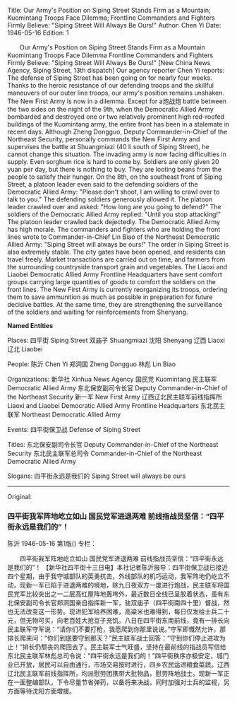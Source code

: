 Title: Our Army's Position on Siping Street Stands Firm as a Mountain; Kuomintang Troops Face Dilemma; Frontline Commanders and Fighters Firmly Believe: "Siping Street Will Always Be Ours!"
Author: Chen Yi
Date: 1946-05-16
Edition: 1

　　Our Army's Position on Siping Street Stands Firm as a Mountain
    Kuomintang Troops Face Dilemma
    Frontline Commanders and Fighters Firmly Believe: "Siping Street Will Always Be Ours!"
    [New China News Agency, Siping Street, 13th dispatch] Our agency reporter Chen Yi reports: The defense of Siping Street has been going on for nearly four weeks. Thanks to the heroic resistance of our defending troops and the skillful maneuvers of our outer line troops, our army's position remains unshaken. The New First Army is now in a dilemma. Except for a炮战炮 battle between the two sides on the night of the 9th, when the Democratic Allied Army bombarded and destroyed one or two relatively prominent high red-roofed buildings of the Kuomintang army, the entire front has been in a stalemate in recent days. Although Zheng Dongguo, Deputy Commander-in-Chief of the Northeast Security, personally commands the New First Army and supervises the battle at Shuangmiazi (40 li south of Siping Street), he cannot change this situation. The invading army is now facing difficulties in supply. Even sorghum rice is hard to come by. Soldiers are only given 20 yuan per day, but there is nothing to buy. They are looting beans from the people to satisfy their hunger. On the 8th, on the southeast front of Siping Street, a platoon leader even said to the defending soldiers of the Democratic Allied Army: "Please don't shoot, I am willing to crawl over to talk to you." The defending soldiers generously allowed it. The platoon leader crawled over and asked: "How long are you going to defend?" The soldiers of the Democratic Allied Army replied: "Until you stop attacking!" The platoon leader crawled back dejectedly. The Democratic Allied Army has high morale. The commanders and fighters who are holding the front lines wrote to Commander-in-Chief Lin Biao of the Northeast Democratic Allied Army: "Siping Street will always be ours!" The order in Siping Street is also extremely stable. The city gates have been opened, and residents can travel freely. Market transactions are carried out on time, and farmers from the surrounding countryside transport grain and vegetables. The Liaoxi and Liaobei Democratic Allied Army Frontline Headquarters have sent comfort groups carrying large quantities of goods to comfort the soldiers on the front lines. The New First Army is currently reorganizing its troops, ordering them to save ammunition as much as possible in preparation for future decisive battles. At the same time, they are strengthening the surveillance of the soldiers and waiting for reinforcements from Shenyang.




**Named Entities**


Places:
四平街	Siping Street
双庙子	Shuangmiazi
沈阳	Shenyang
辽西	Liaoxi
辽北	Liaobei

People:
陈沂	Chen Yi
郑洞国	Zheng Dongguo
林彪	Lin Biao

Organizations:
新华社	Xinhua News Agency
国民党	Kuomintang
民主联军	Democratic Allied Army
东北保安副司令长官	Deputy Commander-in-Chief of the Northeast Security
新一军	New First Army
辽西辽北民主联军前线指挥所  Liaoxi and Liaobei Democratic Allied Army Frontline Headquarters
东北民主联军	Northeast Democratic Allied Army

Events:
四平街保卫战	Defense of Siping Street

Titles:
东北保安副司令长官  Deputy Commander-in-Chief of the Northeast Security
东北民主联军总司令	Commander-in-Chief of the Northeast Democratic Allied Army

Slogans:
四平街永远是我们的	Siping Street will always be ours



<hr /> 

Original: 


### 四平街我军阵地屹立如山  国民党军进退两难  前线指战员坚信：“四平街永远是我们的”！
陈沂
1946-05-16
第1版()
专栏：

　　四平街我军阵地屹立如山
    国民党军进退两难
    前线指战员坚信：“四平街永远是我们的”！
    【新华社四平街十三日电】本社记者陈沂报导：四平街保卫战已接近四个星期，由于我守城部队的英勇抗击，外线部队的机巧运动，我军阵地仍屹立不动，现新一军已陷于进退两难的境地，除九日夜双方一度进行炮战，民主联军将国民党军比较突出之一二层高红屋阵地轰垮外，最近数日全线已呈胶着状态，虽有东北保安副司令长官郑洞国亲自指挥新一军，驻双庙子（四平街南四十里）督战，然也无法改变这一形势。现进犯军给养困难，高粱米也难得到，每日仅发给士兵二十元，但无物可买，向老百姓大抢豆子充饥。八日在四平街东南前线，竟有一排长向民主联军守军说：“请你们不要打枪，我愿爬到你那里说说。”守军即慨然允许，那排长爬来问：“你们到底要守到那天？”民主联军战士回答：“守到你们停止进攻为止！”排长仍颓丧的爬回去了。民主联军士气旺盛，坚持在最前线的指战员写信给东北民主联军林彪总司令说：“四平街永远是我们的！”四平街秩序亦极安定，城门业已开放，居民可以自由通行，市场交易按时进行，四乡农民运进粮食菜蔬。辽西辽北民主联军前线指挥所，均派慰劳团携带大批物品，慰劳阵地战士。现新一军正在一面整编部队，下令尽量节省弹药，以备将来决战，同时加强对士兵的监视，另方面等待沈阳方面增援。
